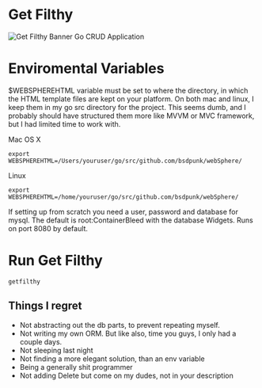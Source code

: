 # Get Filthy
![Get Filthy Banner](http://i.imgur.com/OH78f94.png)
Go CRUD Application 


# Enviromental Variables
$WEBSPHEREHTML variable must be set to where the directory, in which the HTML template files are kept on your platform. On both mac and linux, I keep them in my go src directory for the project. This seems dumb, and I probably should have structured them more like MVVM or MVC framework, but I had limited time to work with. 

Mac OS X
```
export WEBSPHEREHTML=/Users/youruser/go/src/github.com/bsdpunk/webSphere/
```
Linux
```
export WEBSPHEREHTML=/home/youruser/go/src/github.com/bsdpunk/webSphere/
```

If setting up from scratch you need a user, password and database for mysql. The default is root:ContainerBleed with the database Widgets. Runs on port 8080 by default.



# Run Get Filthy
```
getfilthy
```

## Things I regret
* Not abstracting out the db parts, to prevent repeating myself. 
* Not writing my own ORM. But like also, time you guys, I only had a couple days.
* Not sleeping last night
* Not finding a more elegant solution, than an env variable
* Being a generally shit programmer
* Not adding Delete but come on my dudes, not in your description
